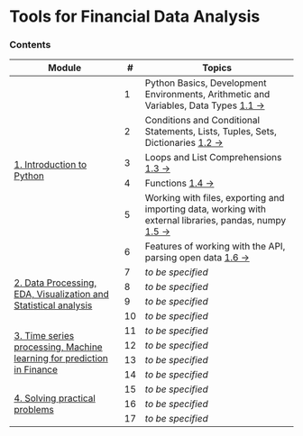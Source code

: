 # Tools for Financial Data Analysis

<h3>Contents</h3>

<table>
  <thead>
    <tr>
      <th>Module</th>
      <th>#</th>
      <th>Topics</th>
    </tr>
  </thead>
  <tbody>
    <tr>
      <td rowspan=6><a href="">1. Introduction to Python</a></td>
      <td>1</td>
      <td>Python Basics, Development Environments, Arithmetic and Variables, Data Types <a href="">1.1 →</a></td>
    </tr>
    <tr>
      <td>2</td>
      <td>Conditions and Conditional Statements, Lists, Tuples, Sets, Dictionaries <a href="">1.2 →</a></td>
    </tr>
    <tr>
      <td>3</td>
      <td>Loops and List Comprehensions <a href="">1.3 →</a></td>
    </tr>
    <tr>
      <td>4</td>
      <td>Functions <a href="">1.4 →</a></td>
    </tr>
    <tr>
      <td>5</td>
      <td>Working with files, exporting and importing data, working with external libraries, pandas, numpy <a href="">1.5 →</a></td>
    </tr>
    <tr>
      <td>6</td>
      <td>Features of working with the API, parsing open data <a href="">1.6 →</a></td>
    </tr>
    <tr>
      <td rowspan=4><a href="">2. Data Processing, EDA, Visualization and Statistical analysis</a></td>
      <td>7</td>
      <td><i>to be specified</i></td>
    </tr>
    <tr>
      <td>8</td>
      <td><i>to be specified</i></td>
    </tr>
    <tr>
      <td>9</td>
      <td><i>to be specified</i></td>
    </tr>
    <tr>
      <td>10</td>
      <td><i>to be specified</i></td>
    </tr>
    <tr>
      <td rowspan=4><a href="">3. Time series processing, Machine learning for prediction in Finance</a></td>
      <td>11</td>
      <td><i>to be specified</i></td>
    </tr>
    <tr>
      <td>12</td>
      <td><i>to be specified</i></td>
    </tr>
    <tr>
      <td>13</td>
      <td><i>to be specified</i></td>
    </tr>
    <tr>
      <td>14</td>
      <td><i>to be specified</i></td>
    </tr>
    <tr>
      <td rowspan=4><a href="">4. Solving practical problems</a></td>
      <td>15</td>
      <td><i>to be specified</i></td>
    </tr>
    <tr>
      <td>16</td>
      <td><i>to be specified</i></td>
    </tr>
    <tr>
      <td>17</td>
      <td><i>to be specified</i></td>
    </tr>
  </tbody>
</table>
